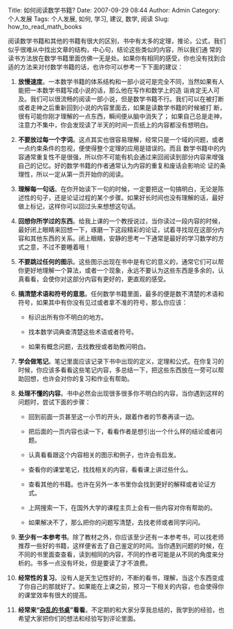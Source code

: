 Title: 如何阅读数学书籍?
Date: 2007-09-29 08:44
Author: Admin
Category: 个人发展
Tags: 个人发展, 如何, 学习, 建议, 数学, 阅读
Slug: how_to_read_math_books

阅读数学书籍和其他的书籍有很大的区别，书中有太多的定理，推论，公式，我们似乎很难从中找出文章的结构，中心句，结论这些类似的内容，所以我们通
常的读书方法放在数学书籍里面仿佛一无是处。如果你有相同的感受，你也没有找到合适的方法来对付数学书籍的话，也许你可以参考一下下面的建议：

1.  **放慢速度**。一本数学书籍的体系结构和一部小说可是完全不同，当然如果有人能把一本数学书籍写成小说的话，那么他在写作和数学上的造
    诣肯定无人可及。我们可以很流畅的阅读一部小说，但是数学书籍不行。我们可以在被打断或者走神之后重新回到小说的内容里面去，如果是读数学书籍的时候被打
    断，很有可能你刚才理解的一点东西，瞬间便从脑中消失了；
    如果自己总是走神，注意力不集中，你会发现读了半天的时间一页纸上的内容都没有想明白。
2.  **不要放过每一个字词**。这点其实也很容易理解，经常只是一个域的问题，或者一点约束条件的忽视，便使得整个定理的应用是错误的。而且
    数学书籍中的内容通常重复性不是很强，所以你不可能有机会通过来回阅读到部分内容来增强自己的记忆。好的数学书籍的作者通常认为内容的重复和废话会影响论
    证的条理性，所以一定从第一页开始你的阅读。
3.  **理解每一句话**。在你开始读下一句的时候，一定要把这一句搞明白，无论是陈述性的句子，还是论证过程的某个步骤。如果好长时间也没有理解的话，最好做上标记，这样你可以回过头来想想这句话。
4.  **回想你所学过的东西**。给我上课的一个教授说过，当你读过一段内容的时候，最好闭上眼睛来回想一下，琢磨一下这段精彩的论证，试着寻找现在这部分内容和其他东西的关系。闭上眼睛，安静的思考一下通常是最好的学习数学的方式之意，不过不要睡着哦！
5.  **不要跳过任何的图示**。这些图示出现在书中是有它的意义的，通常它们可以帮你更好地理解一个算法，或者一个现象，永远不要认为这些东西是多余的，认真看看，会使你对这部分内容有更好的，更直观的感受。
6.  **搞清楚术语和符号的意思**。任何数学书籍里面，最多的便是数不清楚的术语和符号，如果其中有你没有见过或者拿不准的符号，那么你应该：

    </p>

    -   标识出所有你不明白的地方。

    </p>

    -   找本数学词典查清楚这些术语或者符号。

    </p>

    -   如果有概念问题，去找教授或者助教问明白。

    </p>
    <p>
7.  **学会做笔记**。笔记里面应该记录下书中出现的定义，定理和公式。在你复习的时候，你应该多看看这些笔记内容，多总结一下，把这些东西放在一旁可以帮助回想，也许会对你的复习和作业有帮助。
8.  **处理不懂的内容**。书中必然会出现很多很多你不明白的内容，当你遇到这样的问题时，尝试下面的步骤：

    </p>

    -   回到前面一页甚至这一小节的开头，跟着作者的节奏再读一边。

    </p>

    -   把后面的一页内容也读一下，看看作者是想引出一个什么样的结论或者问题。

    </p>

    -   认真看看跟这个内容相关的图示和例子，也许会有启发。

    </p>

    -   查看你的课堂笔记，找找相关的内容，看看课上讲过些什么。

    </p>

    -   查看其他的书籍。也许在另外一本书里你会找到更好的解释或者论证方式。

    </p>

    -   上网搜索一下，在国外大学的课程主页上会有一些内容对你有帮助的。

    </p>

    -   如果解决不了，那么把你的问题写清楚，去找老师或者同学问问。

    </p>
    <p>
9.  **至少有一本参考书**。除了教材之外，你应该至少还有一本参考书，可以找老师推荐一些好的书籍，这样便省去了自己鉴定的时间。当你遇到问题的时候，在不同的书里面查查看，读到相同的内容，不同的作者可能是从不同的角度来分析的。书多一点没有坏处，但是要读了才不浪费。
10. **经常性的复习**。没有人是天生记性好的，不断的看书，理解，当这个东西变成了你自己的那就好了。如果能在上课之前，预习一下相关的内容，也会使得你的课堂效率有很大的提高。
11. **经常来“[杂乱的书桌][]”看看**。不定期的和大家分享我总结的，我学到的经验，也希望大家把你们的想法和经验写到评论里面。

</p>

  [杂乱的书桌]: http://www.quhuashuai.com
